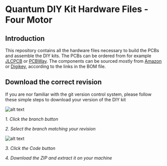 # Quantum DIY Kit Hardware Files - Four Motor
## Introduction

This repository contains all the hardware files necessary to build the PCBs and assemble the DIY kits. The PCBs can be ordered from for example [JLCPCB](https://jlcpcb.com/) or [PCBWay](https://www.pcbway.com/). The components can be sourced mostly from [Amazon](https://amazon.com/) or [Digikey](https://digikey.com/), according to the links in the BOM file.

## Download the correct revision

If you are nor familiar with the git version control system, please follow these simple steps to download your version of the DIY kit

![alt text](README-asset-1.png)

<em>1. Click the branch button</em>

<em>2. Select the branch matching your revision</em>

![alt text](README-asset-2.png)

<em>3. Click the Code button</em>

<em>4. Download the ZIP and extract it on your machine</em>
